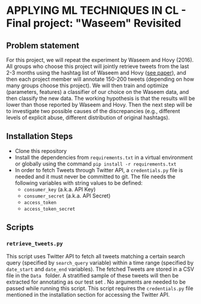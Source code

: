 # APPLYING ML TECHNIQUES IN CL - Final project: "Waseem" Revisited

## Problem statement
For this project, we will repeat the experiment by Waseem and Hovy (2016). All
groups who choose this project will jointly retrieve tweets from the last 2-3 
months using the hashtag list of Waseem and Hovy 
([see paper](https://www.aclweb.org/anthology/N16-2013.pdf)), and then each 
project member will annotate 150-200 tweets (depending on how many groups 
choose this project). We will then train and optimize (parameters, features) a
classifier of our choice on the Waseem data, and then classify the
new data. The working hypothesis is that the results will be lower than those 
reported by Waseem and Hovy. Then the next step will be to investigate two 
possible causes of the discrepancies (e.g., different levels of explicit abuse,
different distribution of original hashtags).

## Installation Steps

- Clone this repository
- Install the dependencies from ```requirements.txt``` in a virtual
 environment or globally using the command ```pip install -r requirements.txt```
- In order to fetch Tweets through Twitter API, a ```credentials.py``` file
  is needed and it must never be committed to git. The file needs the following
  variables with string values to be defined:
    - ```consumer_key``` (a.k.a. API Key)
    - ```consumer_secret``` (a.k.a. API Secret)
    - ```access_token```
    - ```access_token_secret```
    
## Scripts

### ```retrieve_tweets.py```
This script uses Twitter API to fetch all tweets matching a certain search
query (specified by ```search_query``` variable) within a time range
(specified by ```date_start``` and ```date_end``` variables). The fetched Tweets 
are stored in a CSV file in the ```Data ``` folder. A stratified sample of
these tweets will then be extracted for annotating as our test set . No 
arguments are needed to be passed while running this script. This script 
requires the ```credentials.py``` file mentioned in the installation section for
accessing the Twitter API.
